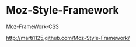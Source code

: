 Moz-Style-Framework
===================

Moz-FrameWork-CSS

http://marti1125.github.com/Moz-Style-Framework/
